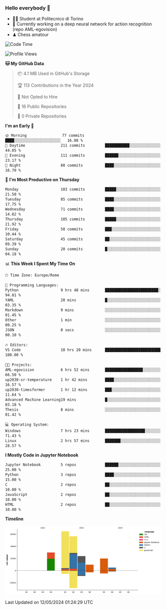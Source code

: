 ### Hello everybody 👋
- 🧑‍🎓 Student at Politecnico di Torino
- 🤖 Currently working on a deep neural network for action recognition (repo AML-egovision)
- ♟ Chess amatour

<!--
[![Figimodi's GitHub stats](https://github-readme-stats.vercel.app/api?username=figimodi&rank_icon=github&show_icons=true&include_all_commits=true)](https://github.com/figimodi/github-readme-stats)

![Top Langs](https://github-readme-stats.vercel.app/api/top-langs/?username=figimodi&layout=compact&)

[![Figimodi's WakaTime stats](https://github-readme-stats.vercel.app/api/wakatime?username=figimodi)](https://github.com/figimodi/github-readme-stats)
-->

<!--START_SECTION:waka-->
![Code Time](http://img.shields.io/badge/Code%20Time-72%20hrs%2054%20mins-blue)

![Profile Views](http://img.shields.io/badge/Profile%20Views-5-blue)

**🐱 My GitHub Data** 

> 📦 4.1 MB Used in GitHub's Storage 
 > 
> 🏆 113 Contributions in the Year 2024
 > 
> 🚫 Not Opted to Hire
 > 
> 📜 16 Public Repositories 
 > 
> 🔑 0 Private Repositories 
 > 
**I'm an Early 🐤** 

```text
🌞 Morning                77 commits          ████░░░░░░░░░░░░░░░░░░░░░   16.08 % 
🌆 Daytime                211 commits         ███████████░░░░░░░░░░░░░░   44.05 % 
🌃 Evening                111 commits         ██████░░░░░░░░░░░░░░░░░░░   23.17 % 
🌙 Night                  80 commits          ████░░░░░░░░░░░░░░░░░░░░░   16.70 % 
```
📅 **I'm Most Productive on Thursday** 

```text
Monday                   103 commits         █████░░░░░░░░░░░░░░░░░░░░   21.50 % 
Tuesday                  85 commits          ████░░░░░░░░░░░░░░░░░░░░░   17.75 % 
Wednesday                71 commits          ████░░░░░░░░░░░░░░░░░░░░░   14.82 % 
Thursday                 105 commits         █████░░░░░░░░░░░░░░░░░░░░   21.92 % 
Friday                   50 commits          ███░░░░░░░░░░░░░░░░░░░░░░   10.44 % 
Saturday                 45 commits          ██░░░░░░░░░░░░░░░░░░░░░░░   09.39 % 
Sunday                   20 commits          █░░░░░░░░░░░░░░░░░░░░░░░░   04.18 % 
```


📊 **This Week I Spent My Time On** 

```text
🕑︎ Time Zone: Europe/Rome

💬 Programming Languages: 
Python                   9 hrs 48 mins       ████████████████████████░   94.81 % 
YAML                     20 mins             █░░░░░░░░░░░░░░░░░░░░░░░░   03.35 % 
Markdown                 9 mins              ░░░░░░░░░░░░░░░░░░░░░░░░░   01.45 % 
Other                    1 min               ░░░░░░░░░░░░░░░░░░░░░░░░░   00.25 % 
JSON                     0 secs              ░░░░░░░░░░░░░░░░░░░░░░░░░   00.10 % 

🔥 Editors: 
VS Code                  10 hrs 20 mins      █████████████████████████   100.00 % 

🐱‍💻 Projects: 
AML-egovision            6 hrs 52 mins       █████████████████░░░░░░░░   66.50 % 
up2030-sr-temperature    1 hr 42 mins        ████░░░░░░░░░░░░░░░░░░░░░   16.57 % 
up2030-timesformer       1 hr 12 mins        ███░░░░░░░░░░░░░░░░░░░░░░   11.64 % 
Advanced Machine Learning19 mins             █░░░░░░░░░░░░░░░░░░░░░░░░   03.18 % 
Thesis                   8 mins              ░░░░░░░░░░░░░░░░░░░░░░░░░   01.42 % 

💻 Operating System: 
Windows                  7 hrs 23 mins       ██████████████████░░░░░░░   71.43 % 
Linux                    2 hrs 57 mins       ███████░░░░░░░░░░░░░░░░░░   28.57 % 
```

**I Mostly Code in Jupyter Notebook** 

```text
Jupyter Notebook         5 repos             ██████░░░░░░░░░░░░░░░░░░░   25.00 % 
Python                   3 repos             ████░░░░░░░░░░░░░░░░░░░░░   15.00 % 
C                        2 repos             ██░░░░░░░░░░░░░░░░░░░░░░░   10.00 % 
JavaScript               2 repos             ██░░░░░░░░░░░░░░░░░░░░░░░   10.00 % 
HTML                     2 repos             ██░░░░░░░░░░░░░░░░░░░░░░░   10.00 % 
```



**Timeline**

![Lines of Code chart](https://raw.githubusercontent.com/figimodi/figimodi/main/assets/bar_graph.png)


 Last Updated on 12/05/2024 01:24:29 UTC
<!--END_SECTION:waka-->

<!--
**figimodi/figimodi** is a ✨ _special_ ✨ repository because its `README.md` (this file) appears on your GitHub profile.

Here are some ideas to get you started:

- 🔭 I’m currently working on ...
- 🌱 I’m currently learning ...
- 👯 I’m looking to collaborate on ...
- 🤔 I’m looking for help with ...
- 💬 Ask me about ...
- 📫 How to reach me: ...
- 😄 Pronouns: ...
- ⚡ Fun fact: ...
-->
